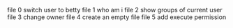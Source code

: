 file 0 switch user to betty
file 1 who am i
file 2 show groups of current user
file 3 change owner
file 4 create an empty file
file 5  add execute permission
